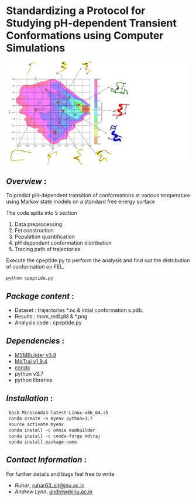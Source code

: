 # **Standardizing a Protocol for Studying pH-dependent Transient Conformations using Computer Simulations**

![Alt text](Results/C-peptide.jpg?raw=true "Title")

## *Overview* :
To predict pH-dependent transition of conformations at various temperature using Markov state models on a standard free energy surface 

The code splits into 5 section 
1. Data preprocessing 
2. Fel construction 
3. Population quantification 
4. pH dependent conformation distribution 
5. Tracing path of trajectories 

Execute the cpeptide.py to perform the analysis and find out the distribution of conformation on FEL.
```
python cpeptide.py
```

## *Package content* :
- Dataset :  trajectories *.nc & intial conformation s.pdb.
- Results : msm_mdl.pkl & *.png
- Analysis code : cpeptide.py

## *Dependencies* :
- [MSMBuilder v3.8](http://msmbuilder.org/3.8.0/)
- [MdTraj v1.9.4](https://mdtraj.org/1.9.4/index.html)
- [conda](https://repo.anaconda.com/miniconda/Miniconda3-latest-Linux-x86_64.sh)
- python v3.7 
- python libraries

## *Installation* :
```
 bash Miniconda3-latest-Linux-x86_64.sh
 conda create -n myenv python=3.7
 source activate myenv
 conda install -c omnia msmbuilder
 conda install -c conda-forge mdtraj
 conda install package-name
```

## *Contact Information* :
For further details and bugs feel free to write  
- *Ruhar*,  ruhar63_sit@jnu.ac.in 
- *Andrew Lynn*, andrew@jnu.ac.in
